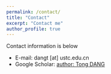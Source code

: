 ```yaml
---
permalink: /contact/
title: "Contact"
excerpt: "Contact me"
author_profile: true
---
```

Contact information is below

* E-mail: dangt [at] ustc.edu.cn
* Google Scholar: [author: Tong DANG](https://scholar.google.com/citations?user=K7JUackAAAAJ&hl=en)
